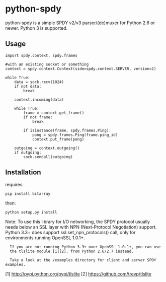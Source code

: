 python-spdy
==========

python-spdy is a simple SPDY v2/v3 parser/(de)muxer for Python 2.6 or newer. Python 3 is supported.

Usage
-----

	import spdy.context, spdy.frames
	
	#with an existing socket or something
	context = spdy.context.Context(side=spdy.context.SERVER, version=2)

	while True:
		data = sock.recv(1024)
		if not data:
			break

		context.incoming(data)

		while True:
			frame = context.get_frame()
			if not frame: 
				break
			
			if isinstance(frame, spdy.frames.Ping):
				pong = spdy.frames.Ping(frame.ping_id)
				context.put_frame(pong)
	
		outgoing = context.outgoing()
		if outgoing:
			sock.sendall(outgoing)	

Installation
------------

requires:

	pip install bitarray

then:
	
	python setup.py install

Note: To use this library for I/O networking, the SPDY protocol usually needs
      below an SSL layer with NPN (Next-Protocol Negotiation) support. 
      Python 3.3+ does support ssl.set_npn_protocols() call, only for 
      environments running OpenSSL 1.0.1+. 
      
      If you are not running Python 3.3+ over OpenSSL 1.0.1+, you can use 
      the tlslite module [1][2], from Python 2.6/2.7 instead. 
      
      Take a look at the /examples directory for client and server SPDY examples.

[1] http://pypi.python.org/pypi/tlslite
[2] https://github.com/trevp/tlslite